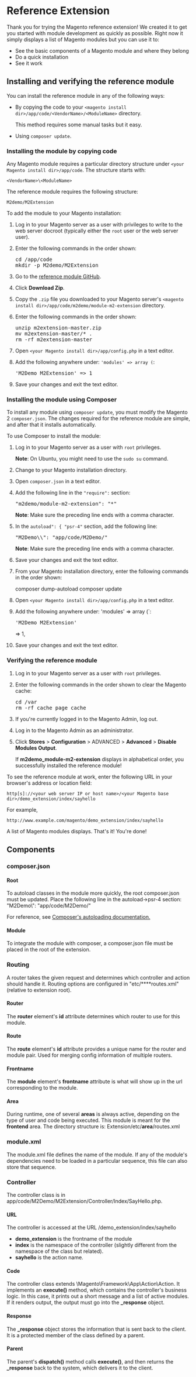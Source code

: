 # Reference Extension

Thank you for trying the Magento reference extension! We created it to get you started with module development as quickly as possible. Right now it simply displays a list of Magento modules but you can use it to:

*	See the basic components of a Magento module and where they belong
*	Do a quick installation
*	See it work




## Installing and verifying the reference module

You can install the reference module in any of the following ways:

*	By copying the code to your `<magento install dir>/app/code/<VendorName>/<ModuleName>` directory.

	This method requires some manual tasks but it easy.

*	Using `composer update`.

### Installing the module by copying code

Any Magento module requires a particular directory structure under `<your Magento install dir>/app/code`. The structure starts with:

	<VendorName>\<ModuleName>

The reference module requires the following structure:

	M2demo/M2Extension

To add the module to your Magento installation:

1.	Log in to your Magento server as a user with privileges to write to the web server docroot (typically either the `root` user or the web server user).
2.	Enter the following commands in the order shown:

	<pre>cd <your Magento install dir>/app/code
	mkdir -p M2demo/M2Extension</pre>

3.	Go to the <a href="https://github.com/coldgreentea/m2extension" target="_blank">reference module GitHub</a>.
4.	Click **Download Zip**.
5.	Copy the `.zip` file you downloaded to your Magento server's `<magento install dir>/app/code/m2demo/module-m2-extension` directory.
6.	Enter the following commands in the order shown:

	<pre>unzip m2extension-master.zip
	mv m2extension-master/* .
	rm -rf m2extension-master</pre>

6.	Open `<your Magento install dir>/app/config.php` in a text editor.
7.	Add the following anywhere under: `'modules' => array (`:

	 <pre>'M2Demo_M2Extension' => 1</pre>

8.	Save your changes and exit the text editor.

### Installing the module using Composer

To install any module using `composer update`, you must modify the Magento 2 `composer.json`. The changes required for the reference module are simple, and after that it installs automatically.

To use Composer to install the module:

1.	Log in to your Magento server as a user with `root` privileges.

	**Note**: On Ubuntu, you might need to use the `sudo su` command.

2.	Change to your Magento installation directory.
3.	Open `composer.json` in a text editor.
4.	Add the following line in the `"require":` section:

	<pre>"m2demo/module-m2-extension": "*"</pre>

	**Note**: Make sure the preceding line ends with a comma character.

5.	In the `autoload": { "psr-4"` section, add the following line:

	<pre>"M2Demo\\": "app/code/M2Demo/"</pre>

	**Note**: Make sure the preceding line ends with a comma character.

6.	Save your changes and exit the text editor.
7.	From your Magento installation directory, enter the following commands in the order shown:

	composer dump-autoload
	composer update

6.	Open `<your Magento install dir>/app/config.php` in a text editor.
7.	Add the following anywhere under: 'modules' => array (`:

	 <pre>'M2Demo_M2Extension'</pre> => 1,
8.	Save your changes and exit the text editor.


### Verifying the reference module

1.	Log in to your Magento server as a user with `root` privileges.

2.	Enter the following commands in the order shown to clear the Magento cache:

	<pre>cd <your Magento install dir>/var
	rm -rf cache page_cache</pre>


9.	If you're currently logged in to the Magento Admin, log out.
10.	Log in to the Magento Admin as an administrator.
11.	Click **Stores** > **Configuration** > ADVANCED > **Advanced** > **Disable Modules Output**.

	If **m2demo_module-m2-extension** displays in alphabetical order, you successfully installed the reference module!

To see the reference module at work, enter the following URL in your browser's address or location field:

	http[s]://<your web server IP or host name>/<your Magento base dir>/demo_extension/index/sayhello

For example,

	http://www.example.com/magento/demo_extension/index/sayhello

A list of Magento modules displays. That's it! You're done!


## Components

### composer.json

#### Root

To autoload classes in the module more quickly, the root composer.json must be updated. Place the following line in the autoload->psr-4 section:
"M2Demo\\": "app/code/M2Demo/"

For reference, see [Composer's autoloading documentation.](https://getcomposer.org/doc/01-basic-usage.md#autoloading)

#### Module

To integrate the module with composer, a composer.json file must be placed in the root of the extension.

### Routing
A router takes the given request and determines which controller and action should handle it. Routing options are configured in "etc/**<area-code>**routes.xml" (relative to extension root).

#### Router
The **router** element's **id** attribute determines which router to use for this module.

#### Route
The **route** element's **id** attribute provides a unique name for the router and module pair. Used for merging config information of multiple routers.

#### Frontname
The **module** element's **frontname** attribute is what will show up in the url corresponding to the module.

#### Area
During runtime, one of several **areas** is always active, depending on the type of user and code being executed. This module is meant for the **frontend** area. The directory structure is:
Extension/etc/**area**/routes.xml

### module.xml
The module.xml file defines the name of the module. If any of the module's dependencies need to be loaded in a particular sequence, this file can also store that sequence.

### Controller
The controller class is in app/code/M2Demo/M2Extension/Controller/Index/SayHello.php. 

#### URL
The controller is accessed at the URL <magento-base-url>/demo_extension/index/sayhello

- **demo_extension** is the frontname of the module
- **index** is the namespace of the controller (slightly different from the namespace of the class but related).
- **sayhello** is the action name.
 
#### Code
The controller class extends \Magento\Framework\App\Action\Action. It implements an **execute()** method, which contains the controller's business logic. In this case, it prints out a short message and a list of active modules. If it renders output, the output must go into the **\_response** object.

#### Response
The **\_response** object stores the information that is sent back to the client. It is a protected member of the class defined by a parent.
 
#### Parent
The parent's **dispatch()** method calls **execute()**, and then returns the **\_response** back to the system, which delivers it to the client.
